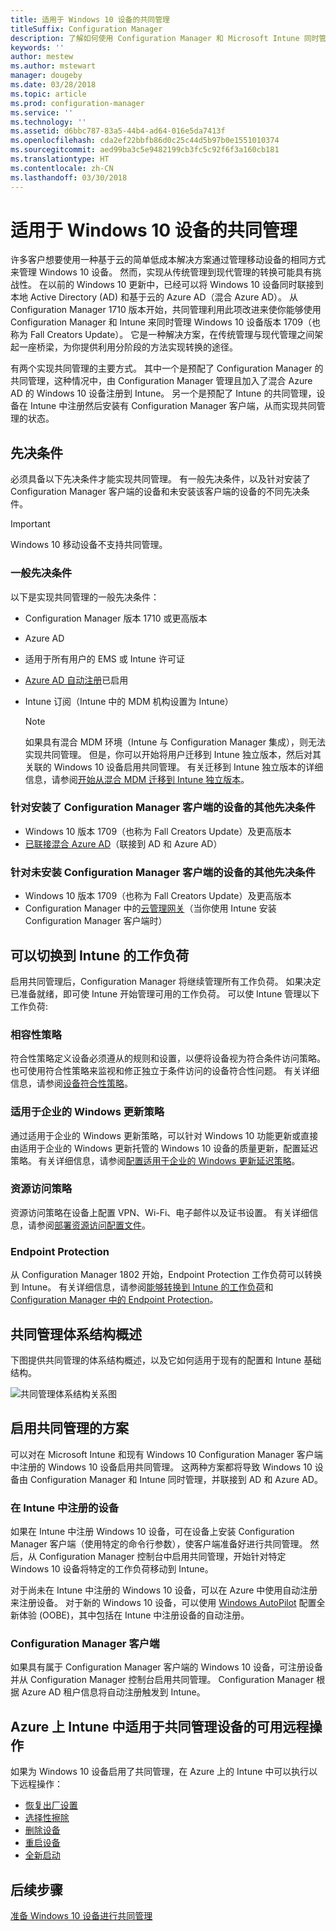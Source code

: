 ```yaml
---
title: 适用于 Windows 10 设备的共同管理
titleSuffix: Configuration Manager
description: 了解如何使用 Configuration Manager 和 Microsoft Intune 同时管理 Windows 10 设备。
keywords: ''
author: mestew
ms.author: mstewart
manager: dougeby
ms.date: 03/28/2018
ms.topic: article
ms.prod: configuration-manager
ms.service: ''
ms.technology: ''
ms.assetid: d6bbc787-83a5-44b4-ad64-016e5da7413f
ms.openlocfilehash: cda2ef22bbfb86d0c25c44d5b97b0e1551010374
ms.sourcegitcommit: aed99ba3c5e9482199cb3fc5c92f6f3a160cb181
ms.translationtype: HT
ms.contentlocale: zh-CN
ms.lasthandoff: 03/30/2018
---
```

# <a name="co-management-for-windows-10-devices"></a>适用于 Windows 10 设备的共同管理    
<!-- 1350871 -->
许多客户想要使用一种基于云的简单低成本解决方案通过管理移动设备的相同方式来管理 Windows 10 设备。 然而，实现从传统管理到现代管理的转换可能具有挑战性。 在以前的 Windows 10 更新中，已经可以将 Windows 10 设备同时联接到本地 Active Directory (AD) 和基于云的 Azure AD（混合 Azure AD）。 从 Configuration Manager 1710 版本开始，共同管理利用此项改进来使你能够使用 Configuration Manager 和 Intune 来同时管理 Windows 10 设备版本 1709（也称为 Fall Creators Update）。 它是一种解决方案，在传统管理与现代管理之间架起一座桥梁，为你提供利用分阶段的方法实现转换的途径。 

有两个实现共同管理的主要方式。  其中一个是预配了 Configuration Manager 的共同管理，这种情况中，由 Configuration Manager 管理且加入了混合 Azure AD 的 Windows 10 设备注册到 Intune。 另一个是预配了 Intune 的共同管理，设备在 Intune 中注册然后安装有 Configuration Manager 客户端，从而实现共同管理的状态。

## <a name="prerequisites"></a>先决条件
必须具备以下先决条件才能实现共同管理。 有一般先决条件，以及针对安装了 Configuration Manager 客户端的设备和未安装该客户端的设备的不同先决条件。

> [!IMPORTANT]
> Windows 10 移动设备不支持共同管理。

### <a name="general-prerequisites"></a>一般先决条件
以下是实现共同管理的一般先决条件：  

- Configuration Manager 版本 1710 或更高版本
- Azure AD
- 适用于所有用户的 EMS 或 Intune 许可证
- [Azure AD 自动注册](https://docs.microsoft.com/intune/windows-enroll#enable-windows-10-automatic-enrollment)已启用
- Intune 订阅（Intune 中的 MDM 机构设置为 Intune）


   > [!Note]  
   > 如果具有混合 MDM 环境（Intune 与 Configuration Manager 集成），则无法实现共同管理。 但是，你可以开始将用户迁移到 Intune 独立版本，然后对其关联的 Windows 10 设备启用共同管理。 有关迁移到 Intune 独立版本的详细信息，请参阅[开始从混合 MDM 迁移到 Intune 独立版本](/sccm/mdm/deploy-use/migrate-hybridmdm-to-intunesa)。

### <a name="additional-prerequisites-for-devices-with-the-configuration-manager-client"></a>针对安装了 Configuration Manager 客户端的设备的其他先决条件
- Windows 10 版本 1709（也称为 Fall Creators Update）及更高版本
- [已联接混合 Azure AD](https://docs.microsoft.com/azure/active-directory/device-management-hybrid-azuread-joined-devices-setup)（联接到 AD 和 Azure AD）

### <a name="additional-prerequisites-for-devices-without-the-configuration-manager-client"></a>针对未安装 Configuration Manager 客户端的设备的其他先决条件
- Windows 10 版本 1709（也称为 Fall Creators Update）及更高版本
- Configuration Manager 中的[云管理网关](/sccm/core/clients/manage/manage-clients-internet#cloud-management-gateway)（当你使用 Intune 安装 Configuration Manager 客户端时）

## <a name="workloads-you-can-switch-to-intune"></a>可以切换到 Intune 的工作负荷
启用共同管理后，Configuration Manager 将继续管理所有工作负荷。 如果决定已准备就绪，即可使 Intune 开始管理可用的工作负荷。 可以使 Intune 管理以下工作负荷:   

### <a name="compliance-policies"></a>相容性策略
符合性策略定义设备必须遵从的规则和设置，以便将设备视为符合条件访问策略。 也可使用符合性策略来监视和修正独立于条件访问的设备符合性问题。 有关详细信息，请参阅[设备符合性策略](/sccm/mdm/deploy-use/device-compliance-policies)。  

### <a name="windows-update-for-business-policies"></a>适用于企业的 Windows 更新策略
通过适用于企业的 Windows 更新策略，可以针对 Windows 10 功能更新或直接由适用于企业的 Windows 更新托管的 Windows 10 设备的质量更新，配置延迟策略。 有关详细信息，请参阅[配置适用于企业的 Windows 更新延迟策略](/sccm/sum/deploy-use/integrate-windows-update-for-business-windows-10#configure-windows-update-for-business-deferral-policies)。  

### <a name="resource-access-policies"></a>资源访问策略
资源访问策略在设备上配置 VPN、Wi-Fi、电子邮件以及证书设置。 有关详细信息，请参阅[部署资源访问配置文件](/sccm/protect/deploy-use/deploy-wifi-vpn-email-cert-profiles)。

### <a name="endpoint-protection"></a>Endpoint Protection 
<!-- 1357365 -->
从 Configuration Manager 1802 开始，Endpoint Protection 工作负荷可以转换到 Intune。 有关详细信息，请参阅[能够转换到 Intune 的工作负荷](/sccm/core/clients/manage/co-management-switch-workloads.md#Workloads-able-to-be-transitioned-to-Intune)和 [Configuration Manager 中的 Endpoint Protection](/sccm/protect/deploy-use/endpoint-protection)。

## <a name="architectural-overview-for-co-management"></a>共同管理体系结构概述
下图提供共同管理的体系结构概述，以及它如何适用于现有的配置和 Intune 基础结构。

![共同管理体系结构关系图](./media/co-management-arch.svg)

## <a name="scenarios-to-enable-co-management"></a>启用共同管理的方案  
可以对在 Microsoft Intune 和现有 Windows 10 Configuration Manager 客户端中注册的 Windows 10 设备启用共同管理。 这两种方案都将导致 Windows 10 设备由 Configuration Manager 和 Intune 同时管理，并联接到 AD 和 Azure AD。  

### <a name="devices-enrolled-in-intune"></a>在 Intune 中注册的设备  
如果在 Intune 中注册 Windows 10 设备，可在设备上安装 Configuration Manager 客户端（使用特定的命令行参数），使客户端准备好进行共同管理。 然后，从 Configuration Manager 控制台中启用共同管理，开始针对特定 Windows 10 设备将特定的工作负荷移动到 Intune。  

对于尚未在 Intune 中注册的 Windows 10 设备，可以在 Azure 中使用自动注册来注册设备。 对于新的 Windows 10 设备，可以使用 [Windows AutoPilot](https://docs.microsoft.com/intune/enrollment-autopilot) 配置全新体验 (OOBE)，其中包括在 Intune 中注册设备的自动注册。  

### <a name="configuration-manager-clients"></a>Configuration Manager 客户端
如果具有属于 Configuration Manager 客户端的 Windows 10 设备，可注册设备并从 Configuration Manager 控制台启用共同管理。 Configuration Manager 根据 Azure AD 租户信息将自动注册触发到 Intune。  


## <a name="remote-actions-available-in-intune-on-azure-for-co-managed-devices"></a>Azure 上 Intune 中适用于共同管理设备的可用远程操作
如果为 Windows 10 设备启用了共同管理，在 Azure 上的 Intune 中可以执行以下远程操作：  
- [恢复出厂设置](https://docs.microsoft.com/intune/devices-wipe#factory-reset)
- [选择性擦除](https://docs.microsoft.com/intune/apps-selective-wipe)
- [删除设备](https://docs.microsoft.com/intune/devices-wipe#delete-devices-from-the-azure-active-directory-portal)
- [重启设备](https://docs.microsoft.com/intune/device-restart)
- [全新启动](https://docs.microsoft.com/intune/device-fresh-start)

## <a name="next-steps"></a>后续步骤
[准备 Windows 10 设备进行共同管理](co-management-prepare.md)